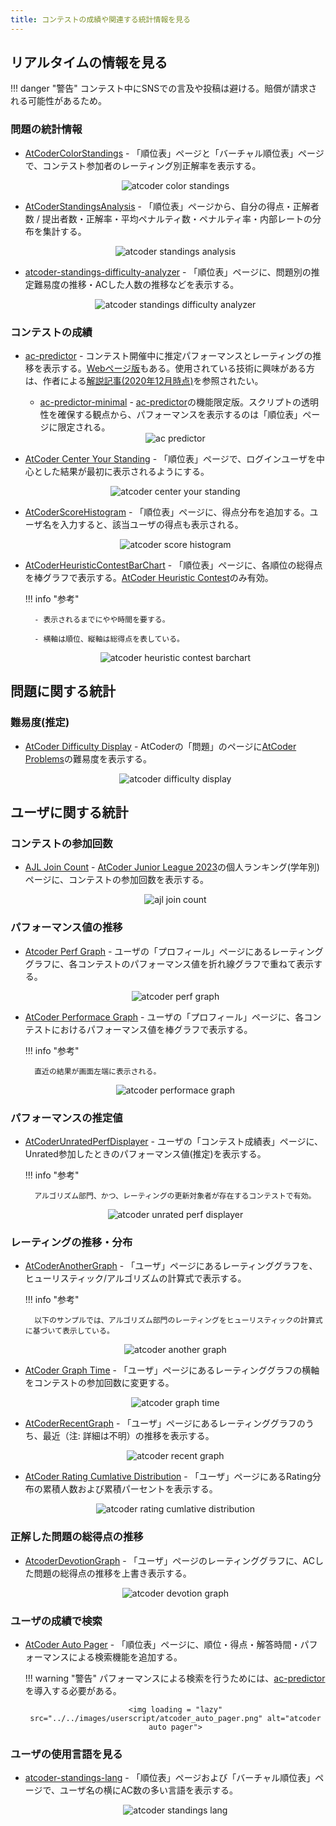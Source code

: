 ```yaml
---
title: コンテストの成績や関連する統計情報を見る
---
```


## リアルタイムの情報を見る

!!! danger "警告"
    コンテスト中にSNSでの言及や投稿は避ける。賠償が請求される可能性があるため。

### 問題の統計情報

- [AtCoderColorStandings](https://greasyfork.org/ja/scripts/423713-atcodercolorstandings) - 「順位表」ページと「バーチャル順位表」ページで、コンテスト参加者のレーティング別正解率を表示する。

    <div align="center">
      <img loading = "lazy" src="../../images/userscript/atcoder_color_standings.png" alt="atcoder color standings">
    </div>

- [AtCoderStandingsAnalysis](https://greasyfork.org/ja/scripts/398439-atcoderstandingsanalysis) - 「順位表」ページから、自分の得点・正解者数 / 提出者数・正解率・平均ペナルティ数・ペナルティ率・内部レートの分布を集計する。

    <div align="center">
      <img loading = "lazy" src="../../images/userscript/atcoder_standings_analysis.png" alt="atcoder standings analysis">
    </div>

- [atcoder-standings-difficulty-analyzer](https://greasyfork.org/ja/scripts/419541-atcoder-standings-difficulty-analyzer) - 「順位表」ページに、問題別の推定難易度の推移・ACした人数の推移などを表示する。

    <div align="center">
      <img loading = "lazy" src="../../images/userscript/atcoder_standings_difficulty_analyzer.png" alt="atcoder standings difficulty analyzer">
    </div>

### コンテストの成績

- [ac-predictor](https://greasyfork.org/ja/scripts/369954-ac-predictor) - コンテスト開催中に推定パフォーマンスとレーティングの推移を表示する。[Webページ版](https://ac-predictor.com/)もある。使用されている技術に興味がある方は、作者による[解説記事(2020年12月時点)](https://qiita.com/keymoon/items/e83259f882f26c8f10a1)を参照されたい。
    - [ac-predictor-minimal](https://greasyfork.org/ja/scripts/386999-ac-predictor-minimal) - [ac-predictor](https://greasyfork.org/ja/scripts/369954-ac-predictor)の機能限定版。スクリプトの透明性を確保する観点から、パフォーマンスを表示するのは「順位表」ページに限定される。

    <div align="center">
      <img loading = "lazy" src="../../images/userscript/atcoder_predictor.png" alt="ac predictor">
    </div>

- [AtCoder Center Your Standing](https://greasyfork.org/ja/scripts/496241-atcoder-center-your-standing) - 「順位表」ページで、ログインユーザを中心とした結果が最初に表示されるようにする。

    <div align="center">
      <img loading="lazy" src="../../images/userscript/atcoder_center_your_standing.png" alt="atcoder center your standing">
    </div>

- [AtCoderScoreHistogram](https://greasyfork.org/ja/scripts/462131-atcoderscorehistogram) - 「順位表」ページに、得点分布を追加する。ユーザ名を入力すると、該当ユーザの得点も表示される。

    <div align="center">
      <img loading = "lazy" src="../../images/userscript/atcoder_score_histogram.png" alt="atcoder score histogram">
    </div>

- [AtCoderHeuristicContestBarChart](https://greasyfork.org/ja/scripts/477377-atcoderheuristiccontestbarchart) - 「順位表」ページに、各順位の総得点を棒グラフで表示する。[AtCoder Heuristic Contest](https://atcoder.jp/contests/archive?ratedType=4&category=0&keyword=AtCoder+Heuristic+Contest)のみ有効。

    !!! info "参考"

        - 表示されるまでにやや時間を要する。

        - 横軸は順位、縦軸は総得点を表している。

    <div align="center">
      <img loading = "lazy" src="../../images/userscript/atcoder_heuristic_contest_barchart.png" alt="atcoder heuristic contest barchart">
    </div>

## 問題に関する統計

### 難易度(推定)

- [AtCoder Difficulty Display](https://greasyfork.org/ja/scripts/397185-atcoder-difficulty-display) - AtCoderの「問題」のページに[AtCoder Problems](https://kenkoooo.com/atcoder/)の難易度を表示する。

    <div align="center">
      <img loading = "lazy" src="../../images/userscript/atcoder_difficulty_display.png" alt="atcoder difficulty display">
    </div>

## ユーザに関する統計

### コンテストの参加回数

- [AJL Join Count](https://greasyfork.org/ja/scripts/472659-ajl-join-count) - [AtCoder Junior League 2023](https://atcoder.jp/contests/ajl2023)の個人ランキング(学年別)ページに、コンテストの参加回数を表示する。

    <div align="center">
      <img loading = "lazy" src="../../images/userscript/ajl_join_count.png" alt="ajl join count">
    </div>

### パフォーマンス値の推移

- [Atcoder Perf Graph](https://greasyfork.org/ja/scripts/476103-atcoder-perf-graph) - ユーザの「プロフィール」ページにあるレーティンググラフに、各コンテストのパフォーマンス値を折れ線グラフで重ねて表示する。

    <div align="center">
      <img loading = "lazy" src="../../images/userscript/atcoder_perf_graph.png" alt="atcoder perf graph">
    </div>

- [AtCoder Performace Graph](https://greasyfork.org/ja/scripts/473409-atcoder-performace-graph) - ユーザの「プロフィール」ページに、各コンテストにおけるパフォーマンス値を棒グラフで表示する。

    !!! info "参考"

        直近の結果が画面左端に表示される。

    <div align="center">
      <img loading = "lazy" src="../../images/userscript/atcoder_performace_graph.png" alt="atcoder performace graph">
    </div>

### パフォーマンスの推定値

- [AtCoderUnratedPerfDisplayer](https://greasyfork.org/ja/scripts/457150-atcoderunratedperfdisplayer) - ユーザの「コンテスト成績表」ページに、Unrated参加したときのパフォーマンス値(推定)を表示する。

    !!! info "参考"

        アルゴリズム部門、かつ、レーティングの更新対象者が存在するコンテストで有効。

    <div align="center">
      <img loading = "lazy" src="../../images/userscript/atcoder_unrated_perf_displayer.png" alt="atcoder unrated perf displayer">
    </div>

### レーティングの推移・分布

- [AtCoderAnotherGraph](https://greasyfork.org/ja/scripts/455542-atcoderanothergraph) - 「ユーザ」ページにあるレーティンググラフ︎を、ヒューリスティック/アルゴリズムの計算式で表示する。

    !!! info "参考"

        以下のサンプルでは、アルゴリズム部門のレーティングをヒューリスティックの計算式に基づいて表示している。

    <div align="center">
      <img loading = "lazy" src="../../images/userscript/atcoder_another_graph.png" alt="atcoder another graph">
    </div>

- [AtCoder Graph Time](https://greasyfork.org/ja/scripts/454517-atcoder-graph-time) - 「ユーザ」ページにあるレーティンググラフの横軸をコンテストの参加回数に変更する。

    <div align="center">
      <img loading = "lazy" src="../../images/userscript/atcoder_graph_time.png" alt="atcoder graph time">
    </div>

- [AtCoderRecentGraph](https://greasyfork.org/ja/scripts/418562-atcoderrecentgraph) - 「ユーザ」ページにあるレーティンググラフのうち、最近（注: 詳細は不明）の推移を表示する。

    <div align="center">
      <img loading = "lazy" src="../../images/userscript/atcoder_recent_graph.png" alt="atcoder recent graph">
    </div>

- [AtCoder Rating Cumlative Distribution](https://greasyfork.org/ja/scripts/419055-atcoder-rating-cumlative-distribution) - 「ユーザ」ページにあるRating分布の累積人数および累積パーセントを表示する。

    <div align="center">
      <img loading = "lazy" src="../../images/userscript/atcoder_rating_cumlative_distribution.png" alt="atcoder rating cumlative distribution">
    </div>

### 正解した問題の総得点の推移

- [AtcoderDevotionGraph](https://greasyfork.org/ja/scripts/416588-atcoderdevotiongraph) - 「ユーザ」ページのレーティンググラフに、ACした問題の総得点の推移を上書き表示する。

    <div align="center">
      <img loading = "lazy" src="../../images/userscript/atcoder_devotion_graph.png" alt="atcoder devotion graph">
    </div>

### ユーザの成績で検索

- [AtCoder Auto Pager](https://greasyfork.org/ja/scripts/421991-atcoder-auto-pager) - 「順位表」ページに、順位・得点・解答時間・パフォーマンスによる検索機能を追加する。

    !!! warning "警告"
        パフォーマンスによる検索を行うためには、[ac-predictor](https://greasyfork.org/ja/scripts/369954-ac-predictor)を導入する必要がある。

    <div align="center">

      <img loading = "lazy" src="../../images/userscript/atcoder_auto_pager.png" alt="atcoder auto pager">
    </div>

### ユーザの使用言語を見る

- [atcoder-standings-lang](https://greasyfork.org/ja/scripts/415894-atcoder-standings-lang) - 「順位表」ページおよび「バーチャル順位表」ページで、ユーザ名の横にAC数の多い言語を表示する。

    <div align="center">
      <img loading = "lazy" src="../../images/userscript/atcoder-standings-lang.png" alt="atcoder standings lang">
    </div>
